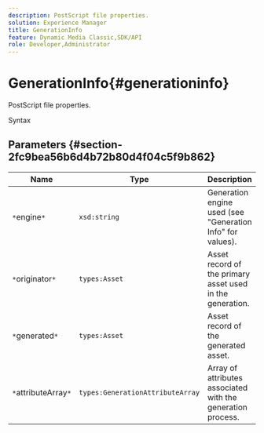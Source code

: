 ```yaml
---
description: PostScript file properties.
solution: Experience Manager
title: GenerationInfo
feature: Dynamic Media Classic,SDK/API
role: Developer,Administrator
---
```


# GenerationInfo{#generationinfo}

PostScript file properties.

 Syntax 

## Parameters {#section-2fc9bea56b6d4b72b80d4f04c5f9b862}

|  Name  | Type  | Description  |
|---|---|---|
|  `*`engine`*`  | `xsd:string`  | Generation engine used (see "Generation Info" for values).  |
|  `*`originator`*`  | `types:Asset`  | Asset record of the primary asset used in the generation.  |
|  `*`generated`*`  | `types:Asset`  | Asset record of the generated asset.  |
|  `*`attributeArray`*`  | `types:GenerationAttributeArray`  | Array of attributes associated with the generation process.  |

